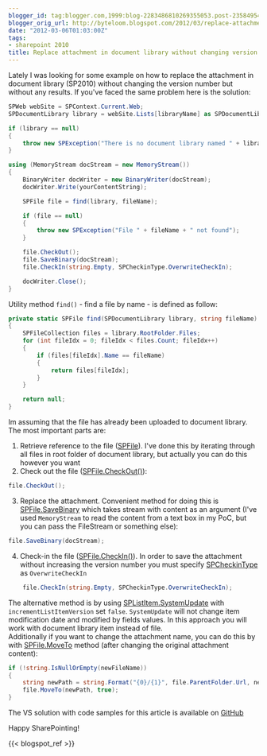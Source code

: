 ```yaml
---
blogger_id: tag:blogger.com,1999:blog-2283486810269355053.post-2358495401711229210
blogger_orig_url: http://byteloom.blogspot.com/2012/03/replace-attachment-in-document-library.html
date: "2012-03-06T01:03:00Z"
tags:
- sharepoint 2010
title: Replace attachment in document library without changing version number
---
```


Lately I was looking for some example on how to replace the attachment in document library (SP2010) without changing the version number but without any results. If you've faced the same problem here is the solution<!--more-->:

```csharp
SPWeb webSite = SPContext.Current.Web;  
SPDocumentLibrary library = webSite.Lists[libraryName] as SPDocumentLibrary;  

if (library == null)  
{  
    throw new SPException("There is no document library named " + libraryName);  
}  

using (MemoryStream docStream = new MemoryStream())  
{  
    BinaryWriter docWriter = new BinaryWriter(docStream);  
    docWriter.Write(yourContentString);  

    SPFile file = find(library, fileName);  

    if (file == null)  
    {  
        throw new SPException("File " + fileName + " not found");  
    }  

    file.CheckOut();  
    file.SaveBinary(docStream);  
    file.CheckIn(string.Empty, SPCheckinType.OverwriteCheckIn);  

    docWriter.Close();  
}  
```

Utility method `find()` - find a file by name - is defined as follow:

```csharp
private static SPFile find(SPDocumentLibrary library, string fileName)  
{  
    SPFileCollection files = library.RootFolder.Files;  
    for (int fileIdx = 0; fileIdx < files.Count; fileIdx++)  
    {  
        if (files[fileIdx].Name == fileName)  
        {  
            return files[fileIdx];  
        }  
    }  

    return null;  
}  
```

Im assuming that the file has already been uploaded to document library. The most important parts are:

1.  Retrieve reference to the file ([SPFile](http://msdn.microsoft.com/en-us/library/ms461145.aspx)). I've done this by iterating through all files in root folder of document library, but actually you can do this however you want
2.  Check out the file ([SPFile.CheckOut()](http://msdn.microsoft.com/en-us/library/ms454425.aspx)):
```csharp
file.CheckOut();
```
3.  Replace the attachment. Convenient method for doing this is [SPFile.SaveBinary](http://msdn.microsoft.com/en-us/library/ms465421.aspx) which takes stream with content as an argument (I've used `MemoryStream` to read the content from a text box in my PoC, but you can pass the FileStream or something else):
```csharp
file.SaveBinary(docStream);
```
4.  Check-in the file ([SPFile.CheckIn()](http://msdn.microsoft.com/en-us/library/ms412209.aspx)). In order to save the attachment without increasing the version number you must specify [SPCheckinType](http://msdn.microsoft.com/en-us/library/microsoft.sharepoint.spcheckintype.aspx) as `OverwriteCheckIn`
```csharp
    file.CheckIn(string.Empty, SPCheckinType.OverwriteCheckIn);  
```

The alternative method is by using [SPListItem.SystemUpdate](http://msdn.microsoft.com/en-us/library/ms481195.aspx) with `incrementListItemVersion` set `false`. `SystemUpdate` will not change item modification date and modified by fields values. In this approach you will work with document library item instead of file.  
Additionally if you want to change the attachment name, you can do this by with [SPFile.MoveTo](http://msdn.microsoft.com/en-us/library/ms438892.aspx) method (after changing the original attachment content):

```csharp
if (!string.IsNullOrEmpty(newFileName))  
{  
    string newPath = string.Format("{0}/{1}", file.ParentFolder.Url, newFileName);  
    file.MoveTo(newPath, true);  
}  
```

The VS solution with code samples for this article is available on [GitHub](https://github.com/mmierzwa/byteloom-codesamples/tree/master/ReplaceAttachement/)

Happy SharePointing!

{{< blogspot_ref >}}